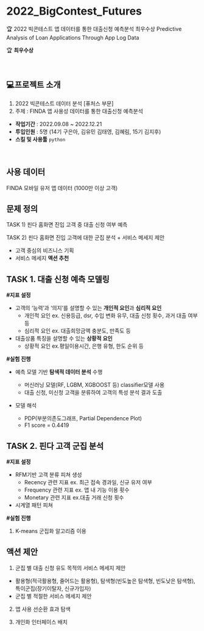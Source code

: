 # 2022_BigContest_Futures
🏆 2022 빅콘테스트 앱 데이터를 통한 대출신청 예측분석 최우수상
Predictive Analysis of Loan Applications Through App Log Data

🏆  **최우수상**   

<br>

## 💻프로젝트 소개
1) 2022 빅콘테스트 데이터 분석 [퓨처스 부문]
2) 주제 : FINDA 앱 사용성 데이터를 통한 대출신청 예측분석

- **작업기간** : 2022.09.08 ~ 2022.12.21
- **투입인원** : 5명 (14기 구은아, 김유민 김태영, 김혜림, 15기 김지후)
- **스킬 및 사용툴** `python`

<br>


## 사용 데이터

FINDA 모바일 유저 앱 데이터 (1000만 이상 고객)

## 문제 정의

TASK 1) 핀다 홈화면 진입 고객 중 대출 신청 여부 예측

TASK 2) 핀다 홈화면 진입 고객에 대한 군집 분석 + 서비스 메세지 제안
- 고객 중심의 비즈니스 기획
- 서비스 메세지 **액션 추천**

## TASK 1. 대출 신청 예측 모델링

**#지표 설정** 

- 고객의 ‘능력’과 ‘의지’를 설명할 수 있는 **개인적 요인**과 **심리적 요인**
    - 개인적 요인 ex. 신용등급, dsr, 수입 변화 유무, 대출 신청 횟수, 과거 대출 여부 등
    - 심리적 요인 ex. 대출희망금액 충분도, 만족도 등
- 대출상품 특징을 설명할 수 있는 **상황적 요인**
    - 상황적 요인 ex.평일이용시간, 은행 유형, 한도 순위 등

**#실험 진행** 

- 예측 모델 기반 **탐색적 데이터 분석** 수행
    - 머신러닝 모델(RF, LGBM, XGBOOST 등) classifier모델 사용
    - 대출 신청, 미신청 고객을 분류하여 고객의 특성 분석 결과 도출

 - 모델 해석
    - PDP(부분의존도그래프, Partial Dependence Plot) 
    - F1 score = 0.4419

## TASK 2. 핀다 고객 군집 분석

**#지표 설정** 

- RFM기반 고객 분류 피쳐 생성
    - Recency 관련 지표 ex. 최근 접속 경과일, 신규 유저 여부
    - Frequency 관련 지표 ex. 앱 내 기능 이용 횟수
    - Monetary 관련 지표 ex.대출 거래 신청 횟수
- 시계열 패턴 피쳐

**#실험 진행**

1) K-means 군집화 알고리즘 이용

## **액션 제안**

1) 군집 별 대출 신청 유도 목적의 서비스 메세지 제안

- 활용형(적극활용형, 줄어드는 활용형), 탐색형(빈도높은 탐색형, 빈도낮은 탐색형), 특이군집(장기이탈자, 신규가입자)
- 군집 별 적절한 서비스 메세지 제안

2) 앱 사용 선순환 효과 탐색

3) 개인화 인터페이스 배치



